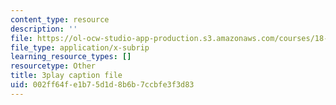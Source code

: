 ```yaml
---
content_type: resource
description: ''
file: https://ol-ocw-studio-app-production.s3.amazonaws.com/courses/18-06sc-linear-algebra-fall-2011/002ff64fe1b75d1d8b6b7ccbfe3f3d83_zWxhmBCdvFs.vtt
file_type: application/x-subrip
learning_resource_types: []
resourcetype: Other
title: 3play caption file
uid: 002ff64f-e1b7-5d1d-8b6b-7ccbfe3f3d83
---
```

